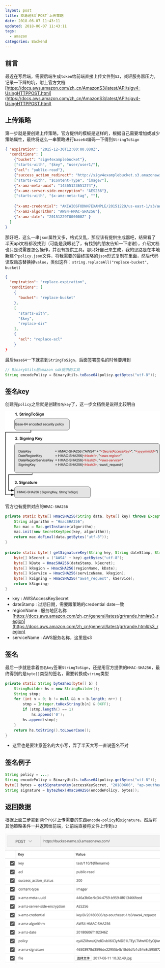 ```yaml
---
layout: post
title: 亚马逊S3`POST`上传策略
date: 2018-06-07 11:43:11
updated: 2018-06-07 11:43:11
tags:
  - amazon
categories: Backend
---
```


## 前言

最近在写后端，需要后端生成`token`给前端直接上传文件到`S3`，减轻服务器压力，记录一下踩的坑，附上官方文档
[https://docs.aws.amazon.com/zh_cn/AmazonS3/latest/API/sigv4-UsingHTTPPOST.html](https://docs.aws.amazon.com/zh_cn/AmazonS3/latest/API/sigv4-UsingHTTPPOST.html)

<!-- More -->

## 上传策略

第一步就是要创建上传策略，官方提供的模板是这样的，根据自己需要增加或减少策略属性，最终将这么一串策略进行`base64`编码一下得到`StringToSign`
```json
{ "expiration": "2015-12-30T12:00:00.000Z",
  "conditions": [
    {"bucket": "sigv4examplebucket"},
    ["starts-with", "$key", "user/user1/"],
    {"acl": "public-read"},
    {"success_action_redirect": "http://sigv4examplebucket.s3.amazonaws.com/successful_upload.html"},
    ["starts-with", "$Content-Type", "image/"],
    {"x-amz-meta-uuid": "14365123651274"},
    {"x-amz-server-side-encryption": "AES256"},
    ["starts-with", "$x-amz-meta-tag", ""],

    {"x-amz-credential": "AKIAIOSFODNN7EXAMPLE/20151229/us-east-1/s3/aws4_request"},
    {"x-amz-algorithm": "AWS4-HMAC-SHA256"},
    {"x-amz-date": "20151229T000000Z" }
  ]
}
```

那好吧，这么一串`json`属性又多，格式又乱，那应该有提供生成器吧，结果看了半天api文档都没找到（可能是我眼花了，有找到的朋友告知一下谢谢），介绍文档也只是说需要怎么操作，并没有提供工具。那只好自己来生成，我的思路是在本地新建个`policy.json`文件，将我需要的最终策略的`json`形式复制在里面，然后代码读取动态替换掉`value`，类似这样：`string.replaceAll("replace-bucket", bucket)`
```json
{
  "expiration": "replace-expiration",
  "conditions": [
    {
      "bucket": "replace-bucket"
    },
    [
      "starts-with",
      "$key",
      "replace-dir"
    ],
    {
      "acl": "replace-acl"
    }
}
```

最后`base64`一下就拿到`StringToSign`，后面签署签名的时候要用到
```java
// BinaryUtils是amazon sdk提供的工具
String encodePolicy = BinaryUtils.toBase64(policy.getBytes("utf-8"));
```

## 签名key

创建完`policy`之后就是创建`签名key`了，这一步文档倒是说得比较明白

![](1.jpeg)

官方也有提供对应的`HMAC-SHA256`
```java
private static byte[] HmacSHA256(String data, byte[] key) throws Exception {
    String algorithm = "HmacSHA256";
    Mac mac = Mac.getInstance(algorithm);
    mac.init(new SecretKeySpec(key, algorithm));
    return mac.doFinal(data.getBytes("utf-8"));
}

private static byte[] getSignatureKey(String key, String dateStamp, String regionName, String serviceName) throws Exception {
    byte[] kSecret = ("AWS4" + key).getBytes("utf-8");
    byte[] kDate = HmacSHA256(dateStamp, kSecret);
    byte[] kRegion = HmacSHA256(regionName, kDate);
    byte[] kService = HmacSHA256(serviceName, kRegion);
    byte[] kSigning = HmacSHA256("aws4_request", kService);
    return kSigning;
}
```

- key : AWSAccessKeySecret
- dateStamp : 过期日期，需要跟策略的credential date一致
- regionName : 服务地区名称[https://docs.aws.amazon.com/zh_cn/general/latest/gr/rande.html#s3_region](https://docs.aws.amazon.com/zh_cn/general/latest/gr/rande.html#s3_region)
- serviceName : AWS服务名称，这里是s3

## 签名

最后一步就是拿着`签名key`签署`StringToSign`，还是用官方提供的`HMAC-SHA256`，最终得到的是`byte[]`类型的签名，需要转换成`string`类型
```java
private static String byte2hex(byte[] b) {
    StringBuilder hs = new StringBuilder();
    String stmp;
    for (int n = 0; b != null && n < b.length; n++) {
        stmp = Integer.toHexString(b[n] & 0XFF);
        if (stmp.length() == 1)
            hs.append('0');
        hs.append(stmp);
    }
    return hs.toString().toLowerCase();
}
```

- 这里也是要注意签名的大小写，弄了半天大写一直说签名不对

## 签名例子
```java
String policy = ...;
String encodePolicy = BinaryUtils.toBase64(policy.getBytes("utf-8"));
byte[] bytes = getSignatureKey(accessKeySecret, "20180606", "ap-southeast-1", "s3");
String signature = byte2hex(HmacSHA256(encodePolicy, bytes));
```

## 返回数据

根据上面三步拿到两个`POST`上传需要的东西`encode-policy`和`signature`，然后将其他策略条件一并返回给前端，让前端直接将文件上传到`s3`

![](2.jpeg)